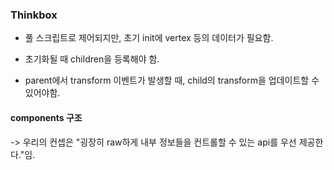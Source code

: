 
### Thinkbox
- 풀 스크립트로 제어되지만, 초기 init에 vertex 등의 데이터가 필요함.

- 초기화될 때 children을 등록해야 함.
- parent에서 transform 이벤트가 발생할 때, child의 transform을 업데이트할 수 있어야함.

#### components 구조


-> 우리의 컨셉은 "굉장히 raw하게 내부 정보들을 컨트롤할 수 있는 api를 우선 제공한다."임.